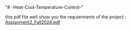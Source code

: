 "# -Heat-Cool-Temperature-Control-" 

this pdf file well show you the requierments of the project :
[Assignment2_Fall2024.pdf](https://github.com/user-attachments/files/17727573/Assignment2_Fall2024.pdf)
